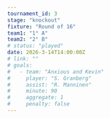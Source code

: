 ```yaml
---
tournament_id: 3
stage: "knockout"
fixture: "Round of 16"
team1: "1° A"
team2: "2° B"
# status: "played"
date: 2026-3-14T14:00:00Z
# link: ""
# goals:
#   - team: "Anxious and Kevin"
#     player: "S. Granberg"
#     assist: "R. Manninen"
#     minute: 90
#     aggregate: 1
#     penalty: false
---
```

